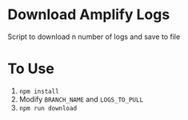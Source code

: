 # Download Amplify Logs

Script to download n number of logs and save to file

# To Use
1. `npm install`
2. Modify `BRANCH_NAME` and `LOGS_TO_PULL`
3. `npm run download`
